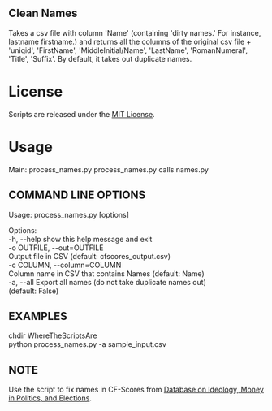 ## Clean Names

Takes a csv file with column 'Name' (containing 'dirty names.' For instance, lastname firstname.) and returns all the columns of the original csv file + 'uniqid', 'FirstName', 'MiddleInitial/Name', 'LastName', 'RomanNumeral', 'Title', 'Suffix'. By default, it takes out duplicate names.

# License

Scripts are released under the [MIT License][].

# Usage

Main: process\_names.py process\_names.py calls names.py

## COMMAND LINE OPTIONS

Usage: process\_names.py [options]  
  
Options:  
    -h, --help show this help message and exit  
    -o OUTFILE, --out=OUTFILE  
                  Output file in CSV (default: cfscores\_output.csv)  
     -c COLUMN, --column=COLUMN  
                  Column name in CSV that contains Names (default: Name)  
     -a, --all    Export all names (do not take duplicate names out)  
                  (default: False)

## EXAMPLES

chdir WhereTheScriptsAre  
python process\_names.py -a sample\_input.csv  

## NOTE

Use the script to fix names in CF-Scores from [Database on Ideology, Money in Politics, and Elections][].

  [MIT License]: https://github.com/soodoku/Clean-Names/License%20for%20Scripts.md
  [Database on Ideology, Money in Politics, and Elections]: http://data.stanford.edu/dime
